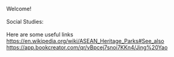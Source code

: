 Welcome! <br />
<br />Social Studies:<br /><br />Here are some useful links  <br />https://en.wikipedia.org/wiki/ASEAN_Heritage_Parks#See_also<br />  https://app.bookcreator.com/qr/vBpcej7snoi7KKn4/Jing%20Yao<br />
